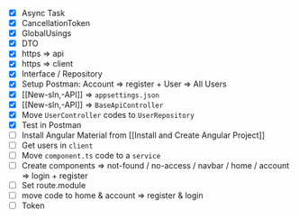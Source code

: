 - [x] Async Task
- [x] CancellationToken
- [x] GlobalUsings
- [x] DTO
- [x] https => api
- [x] https => client
- [x] Interface / Repository
- [x] Setup Postman: Account => register + User => All Users
- [x] [[New-sln,-API]] => `appsettings.json`
- [x] [[New-sln,-API]] => `BaseApiController`
- [x] Move `UserController` codes to `UserRepository`
- [x] Test in Postman
- [ ] Install Angular Material from [[Install and Create Angular Project]]
- [ ] Get users in `client`
- [ ] Move `component.ts` code to a `service`
- [ ] Create components => not-found / no-access / navbar / home / account => login + register
- [ ] Set route.module
- [ ] move code to home & account => register & login
- [ ] Token